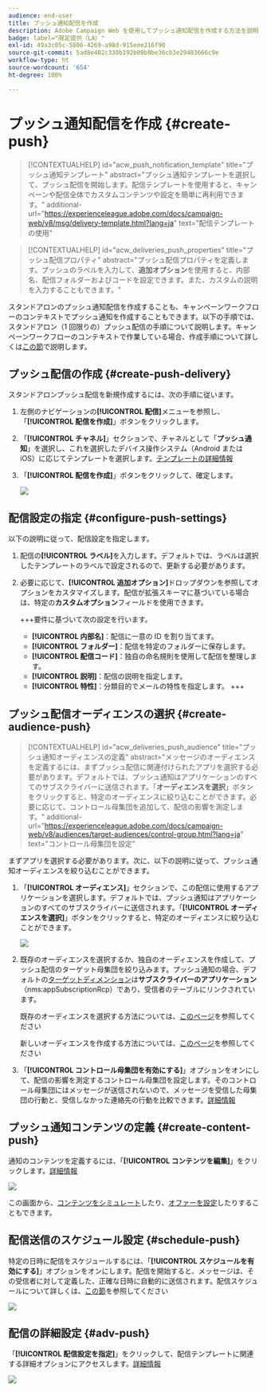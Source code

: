 ```yaml
---
audience: end-user
title: プッシュ通知配信を作成
description: Adobe Campaign Web を使用してプッシュ通知配信を作成する方法を説明します
badge: label="限定提供（LA）"
exl-id: 49a3c05c-5806-4269-a98d-915eee216f90
source-git-commit: 5ad8e402c330b192b00b8be36cb3e29403666c9e
workflow-type: ht
source-wordcount: '654'
ht-degree: 100%

---
```


# プッシュ通知配信を作成 {#create-push}

>[!CONTEXTUALHELP]
>id="acw_push_notification_template"
>title="プッシュ通知テンプレート"
>abstract="プッシュ通知テンプレートを選択して、プッシュ配信を開始します。配信テンプレートを使用すると、キャンペーンや配信全体でカスタムコンテンツや設定を簡単に再利用できます。"
>additional-url="https://experienceleague.adobe.com/docs/campaign-web/v8/msg/delivery-template.html?lang=ja" text="配信テンプレートの使用"


>[!CONTEXTUALHELP]
>id="acw_deliveries_push_properties"
>title="プッシュ配信プロパティ"
>abstract="プッシュ配信プロパティを定義します。プッシュのラベルを入力して、**追加オプション**&#x200B;を使用すると、内部名、配信フォルダーおよびコードを設定できます。また、カスタムの説明を入力することもできます。"

スタンドアロンのプッシュ通知配信を作成することも、キャンペーンワークフローのコンテキストでプッシュ通知を作成することもできます。以下の手順では、スタンドアロン（1 回限りの）プッシュ配信の手順について説明します。キャンペーンワークフローのコンテキストで作業している場合、作成手順について詳しくは[この節](../workflows/activities/channels.md#create-a-delivery-in-a-campaign-workflow)で説明します。

## プッシュ配信の作成 {#create-push-delivery}

スタンドアロンプッシュ配信を新規作成するには、次の手順に従います。

1. 左側のナビゲーションの&#x200B;**[!UICONTROL 配信]**&#x200B;メニューを参照し、「**[!UICONTROL 配信を作成]**」ボタンをクリックします。

1. 「**[!UICONTROL チャネル]**」セクションで、チャネルとして「**プッシュ通知**」を選択し、これを選択したデバイス操作システム（Android または iOS）に応じてテンプレートを選択します。[テンプレートの詳細情報](../msg/delivery-template.md)

1. 「**[!UICONTROL 配信を作成]**」ボタンをクリックして、確定します。

   ![](assets/push_create_1.png)

## 配信設定の指定 {#configure-push-settings}

以下の説明に従って、配信設定を指定します。

1. 配信の&#x200B;**[!UICONTROL ラベル]**&#x200B;を入力します。デフォルトでは、ラベルは選択したテンプレートのラベルで設定されるので、更新する必要があります。

1. 必要に応じて、**[!UICONTROL 追加オプション]**&#x200B;ドロップダウンを参照してオプションをカスタマイズします。配信が拡張スキーマに基づいている場合は、特定の&#x200B;**カスタムオプション**&#x200B;フィールドを使用できます。

   +++要件に基づいて次の設定を行います。
   * **[!UICONTROL 内部名]**：配信に一意の ID を割り当てます。
   * **[!UICONTROL フォルダー]**：配信を特定のフォルダーに保存します。
   * **[!UICONTROL 配信コード]**：独自の命名規則を使用して配信を整理します。
   * **[!UICONTROL 説明]**：配信の説明を指定します。
   * **[!UICONTROL 特性]**：分類目的でメールの特性を指定します。
+++


## プッシュ配信オーディエンスの選択 {#create-audience-push}

>[!CONTEXTUALHELP]
>id="acw_deliveries_push_audience"
>title="プッシュ通知オーディエンスの定義"
>abstract="メッセージのオーディエンスを定義するには、まずプッシュ配信に関連付けられたアプリを選択する必要があります。デフォルトでは、プッシュ通知はアプリケーションのすべてのサブスクライバーに送信されます。「**オーディエンスを選択**」ボタンをクリックすると、特定のオーディエンスに絞り込むことができます。必要に応じて、コントロール母集団を追加して、配信の影響を測定します。"
>additional-url="https://experienceleague.adobe.com/docs/campaign-web/v8/audiences/target-audiences/control-group.html?lang=ja" text="コントロール母集団を設定"


まずアプリを選択する必要があります。次に、以下の説明に従って、プッシュ通知オーディエンスを絞り込むことができます。

1. 「**[!UICONTROL オーディエンス]**」セクションで、この配信に使用するアプリケーションを選択します。デフォルトでは、プッシュ通知はアプリケーションのすべてのサブスクライバーに送信されます。「**[!UICONTROL オーディエンスを選択]**」ボタンをクリックすると、特定のオーディエンスに絞り込むことができます。

   ![](assets/push_create_2.png)

1. 既存のオーディエンスを選択するか、独自のオーディエンスを作成して、プッシュ配信のターゲット母集団を絞り込みます。プッシュ通知の場合、デフォルトの[ターゲットディメンション](../audience/about-recipients.md#targeting-dimensions)は&#x200B;**サブスクライバーのアプリケーション**（nms:appSubscriptionRcp）であり、受信者のテーブルにリンクされています。

   既存のオーディエンスを選択する方法については、[このページ](../audience/add-audience.md)を参照してください

   新しいオーディエンスを作成する方法については、[このページ](../audience/one-time-audience.md)を参照してください

1. 「**[!UICONTROL コントロール母集団を有効にする]**」オプションをオンにして、配信の影響を測定するコントロール母集団を設定します。そのコントロール母集団にはメッセージが送信されないので、メッセージを受信した母集団の行動と、受信しなかった連絡先の行動を比較できます。[詳細情報](../audience/control-group.md)

## プッシュ通知コンテンツの定義 {#create-content-push}

通知のコンテンツを定義するには、「**[!UICONTROL コンテンツを編集]**」をクリックします。[詳細情報](content-push.md)

![](assets/push_create_5.png)

この画面から、[コンテンツをシミュレート](../preview-test/preview-test.md)したり、[オファーを設定](../msg/offers.md)したりすることもできます。

## 配信送信のスケジュール設定 {#schedule-push}

特定の日時に配信をスケジュールするには、「**[!UICONTROL スケジュールを有効にする]**」オプションをオンにします。配信を開始すると、メッセージは、その受信者に対して定義した、正確な日時に自動的に送信されます。配信スケジュールについて詳しくは、[この節](../msg/gs-messages.md#gs-schedule)を参照してください

![](assets/push_create_3.png)


## 配信の詳細設定 {#adv-push}

「**[!UICONTROL 配信設定を指定]**」をクリックして、配信テンプレートに関連する詳細オプションにアクセスします。[詳細情報](../advanced-settings/delivery-settings.md)

![](assets/push_create_4.png)
